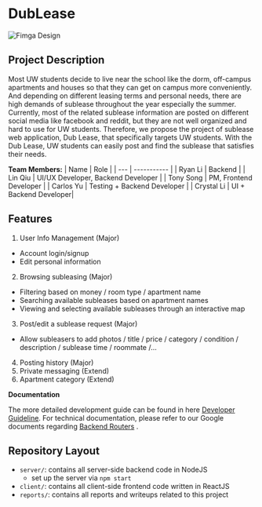 # DubLease

![Fimga Design](./figma.png)


## Project Description
Most UW students decide to live near the school like the dorm, off-campus apartments and houses so that they can get on campus more conveniently. And depending on different leasing terms and personal needs, there are high demands of sublease throughout the year especially the summer. Currently, most of the related sublease information are posted on different social media like facebook and reddit, but they are not well organized and hard to use for UW students. Therefore, we propose the project of sublease web application, Dub Lease, that specifically targets UW students. With the Dub Lease, UW students can easily post and find the sublease that satisfies their needs.

**Team Members:**
| Name | Role | 
| --- | ----------- | 
| Ryan Li | Backend | 
| Lin Qiu | UI/UX Developer, Backend Developer | 
| Tony Song | PM, Frontend Developer |
| Carlos Yu | Testing + Backend Developer | 
| Crystal Li | UI + Backend Developer| 

## Features
1. User Info Management (Major)
  - Account login/signup
  - Edit personal information
  
2. Browsing subleasing (Major)
  - Filtering based on money / room type / apartment name
  - Searching available subleases based on apartment names
  - Viewing and selecting available subleases through an interactive map
  
3. Post/edit a sublease request (Major)
  - Allow subleasers to add photos / title / price / category / condition / description / sublease time / roommate /...
  
4. Posting history (Major)
5. Private messaging (Extend)
6. Apartment category (Extend)

**Documentation**

The more detailed development guide can be found in here [Developer Guideline](./DeveloperGuidelines.md).
For technical documentation, please refer to our Google documents regarding [Backend Routers](https://docs.google.com/document/d/1Q48TTSTBrOSXKS06upeNwzYLw0O1lRpGk2PCigNLAS8/edit?usp=sharing) .


## Repository Layout
* `server/`: contains all server-side backend code in NodeJS
  - set up the server via `npm start`
* `client/`: contains all client-side frontend code written in ReactJS
* `reports/`: contains all reports and writeups related to this project


